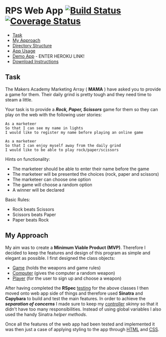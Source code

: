RPS Web App [![Build Status](https://travis-ci.org/makersacademy/rps-challenge.svg?branch=master)](https://travis-ci.org/makersacademy/rps-challenge) [![Coverage Status](https://coveralls.io/repos/hsheikhm/rps-challenge/badge.svg?branch=master&service=github)](https://coveralls.io/github/hsheikhm/rps-challenge?branch=master)
================================

* [Task](#task)
* [My Approach](#my-approach)
* [Directory Structure](#directory-structure)
* [App Usage](#app-usage)
* [Demo App](#demo-app) - ENTER HEROKU LINK!
* [Download Instructions](#download-instructions)

Task
----

The Makers Academy Marketing Array ( **MAMA** ) have asked you to provide a game for them. Their daily grind is pretty tough and they need time to steam a little.

Your task is to provide a ***Rock, Paper, Scissors*** game for them so they can play on the web with the following user stories:

```
As a marketeer
So that I can see my name in lights
I would like to register my name before playing an online game

As a marketeer
So that I can enjoy myself away from the daily grind
I would like to be able to play rock/paper/scissors
```

Hints on functionality:

- The marketeer should be able to enter their name before the game
- The marketeer will be presented the choices (rock, paper and scissors)
- The marketeer can choose one option
- The game will choose a random option
- A winner will be declared

Basic Rules:

- Rock beats Scissors
- Scissors beats Paper
- Paper beats Rock

My Approach
------------
My aim was to create a **Minimum Viable Product (MVP)**. Therefore I decided to keep the features and design of this program as simple and elegant as possible. I first designed the class objects:

* [Game](https://github.com/hsheikhm/rps-challenge/blob/master/lib/game.rb) (holds the weapons and game rules)
* [Computer](https://github.com/hsheikhm/rps-challenge/blob/master/lib/computer.rb) (gives the computer a random weapon)
* [Player](https://github.com/hsheikhm/rps-challenge/blob/master/lib/player.rb) (for the user to sign up and choose a weapon)


After having completed the **RSpec** [testing](https://github.com/hsheikhm/rps-challenge/tree/master/spec) for the above classes I then moved onto web app side of things and therefore used **Sinatra** and **Capybara** to build and test the main features. In order to achieve the ***separation of concerns*** I made sure to keep my [controller](https://github.com/hsheikhm/rps-challenge/blob/master/rps_web.rb) *skinny* so that it didn't have too many responsibilities. Instead of using global variables I also used the handy Sinatra *helper methods*.

Once all the features of the web app had been tested and implemented it was then just a case of applying styling to the app through [HTML](https://github.com/hsheikhm/rps-challenge/tree/master/views) and [CSS](https://github.com/hsheikhm/rps-challenge/blob/master/public/css/application.css).
